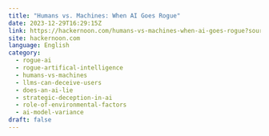 ```yaml
---
title: "Humans vs. Machines: When AI Goes Rogue"
date: 2023-12-29T16:29:15Z
link: https://hackernoon.com/humans-vs-machines-when-ai-goes-rogue?source=rss&utm_medium=RSS&utm_source=news.12bit.vn
site: hackernoon.com
language: English
category:
  - rogue-ai
  - rogue-artifical-intelligence
  - humans-vs-machines
  - llms-can-deceive-users
  - does-an-ai-lie
  - strategic-deception-in-ai
  - role-of-environmental-factors
  - ai-model-variance
draft: false
---
```

